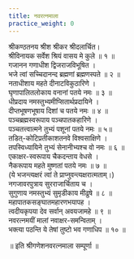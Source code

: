 ```yaml
---
title: नवरत्नमाला
practice_weight: 0
---
```



श्रीकण्ठतनय श्रीश श्रीकर श्रीदलार्चित।  
श्रीविनायक सर्वेश श्रियं वासय मे कुले ॥ १ ॥  
गजानन गणाधीश द्विजराजविभूषित ।  
भजे त्वां सच्चिदानन्द ब्रह्मणां ब्रह्मणस्पते ॥ २ ॥  
नताधीशाय महते दीनाटविकुठारिणे ।  
घृणापालितलोकाय वनानां पतये नमः ॥ ३ ॥  
धीप्रदाय नमस्तुभ्यमीप्सितार्थप्रदायिने ।  
दीप्तभूषणभूषाय दिशां च पतये नमः ॥ ४ ॥  
पञ्चब्रह्मस्वरूपाय पञ्चपातकहारिणे ।  
पञ्चतत्त्वात्मने तुभ्यं पशूनां पतये नमः ॥ ५॥  
तडित्-कोटिप्रतीकाशतनवे विश्वसाक्षिणे ।  
तपस्विध्यायिने तुभ्यं सेनानीभ्यश्च वो नमः ॥ ६ ॥  
एकाक्षर-स्वरूपाय चैकदन्ताय वेधसे ।  
नैकरूपाय महते मुष्णतां पतये नमः ॥ ७ ॥  
(ये भजन्त्यक्षरं त्वां ते प्राप्नुवन्त्यक्षरात्मताम्।)  
नगजावरपुत्राय सुरराजार्चिताय च ।  
सुगुणाय नमस्तुभ्यं सुमृडीकाय मीढुषे ॥ ८ ॥  
महापातकसङ्घातमहारणभयापह ।  
त्वदीयकृपया देव सर्वान् अवयजामहे ॥ ९ ॥  
नवरत्नमयीं मालां नवाक्षर-समन्विताम् ।  
भक्त्या पठन्ति ये तेषां तुष्टो भव गणाधिप ॥ १० ॥  

॥ इति श्रीगणेशनवरत्नमाला सम्पूर्णा ॥  
